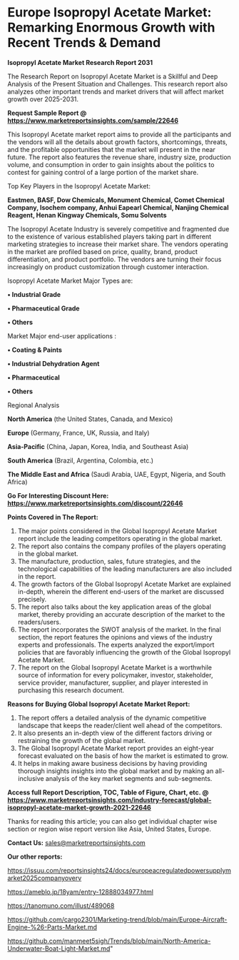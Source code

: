 # Europe Isopropyl Acetate Market: Remarking Enormous Growth with Recent Trends & Demand

<strong>Isopropyl Acetate Market Research Report 2031</strong>

The Research Report on Isopropyl Acetate Market is a Skillful and Deep Analysis of the Present Situation and Challenges. This research report also analyzes other important trends and market drivers that will affect market growth over 2025-2031.

<strong>Request Sample Report @ <a href=https://www.marketreportsinsights.com/sample/22646>https://www.marketreportsinsights.com/sample/22646</a></strong>

This Isopropyl Acetate market report aims to provide all the participants and the vendors will all the details about growth factors, shortcomings, threats, and the profitable opportunities that the market will present in the near future. The report also features the revenue share, industry size, production volume, and consumption in order to gain insights about the politics to contest for gaining control of a large portion of the market share.

Top Key Players in the Isopropyl Acetate Market:

<strong>Eastmen, BASF, Dow Chemicals, Monument Chemical, Comet Chemical Company, Isochem company, Anhui Eapearl Chemical, Nanjing Chemical Reagent, Henan Kingway Chemicals, Somu Solvents</strong>

The Isopropyl Acetate Industry is severely competitive and fragmented due to the existence of various established players taking part in different marketing strategies to increase their market share. The vendors operating in the market are profiled based on price, quality, brand, product differentiation, and product portfolio. The vendors are turning their focus increasingly on product customization through customer interaction.

Isopropyl Acetate Market Major Types are:

<strong>• Industrial Grade

• Pharmaceutical Grade

• Others</strong>

Market Major end-user applications :

<strong>• Coating & Paints

• Industrial Dehydration Agent

• Pharmaceutical

• Others</strong>

Regional Analysis

</u><strong><b>North America</b></strong> (the United States, Canada, and Mexico)

<strong><b>Europe </b></strong>(Germany, France, UK, Russia, and Italy)

<strong><b>Asia-Pacific</b></strong> (China, Japan, Korea, India, and Southeast Asia)

<strong><b>South America</b></strong> (Brazil, Argentina, Colombia, etc.)

<strong><b>The Middle East and Africa</b></strong> (Saudi Arabia, UAE, Egypt, Nigeria, and South Africa)

<strong>Go For Interesting Discount Here: <a href=https://www.marketreportsinsights.com/discount/22646>https://www.marketreportsinsights.com/discount/22646</a></strong>

<strong>Points Covered in The Report:</strong>
<ol>
  <li>The major points considered in the Global Isopropyl Acetate Market report include the leading competitors operating in the global market.</li>
  <li>The report also contains the company profiles of the players operating in the global market.</li>
  <li>The manufacture, production, sales, future strategies, and the technological capabilities of the leading manufacturers are also included in the report.</li>
  <li>The growth factors of the Global Isopropyl Acetate Market are explained in-depth, wherein the different end-users of the market are discussed precisely.</li>
  <li>The report also talks about the key application areas of the global market, thereby providing an accurate description of the market to the readers/users.</li>
  <li>The report incorporates the SWOT analysis of the market. In the final section, the report features the opinions and views of the industry experts and professionals. The experts analyzed the export/import policies that are favorably influencing the growth of the Global Isopropyl Acetate Market.</li>
  <li>The report on the Global Isopropyl Acetate Market is a worthwhile source of information for every policymaker, investor, stakeholder, service provider, manufacturer, supplier, and player interested in purchasing this research document.</li>
</ol>
<strong>Reasons for Buying Global Isopropyl Acetate Market Report:</strong>

<ol>
  <li>The report offers a detailed analysis of the dynamic competitive landscape that keeps the reader/client well ahead of the competitors.</li>
  <li>It also presents an in-depth view of the different factors driving or restraining the growth of the global market.</li>
  <li>The Global Isopropyl Acetate Market report provides an eight-year forecast evaluated on the basis of how the market is estimated to grow.</li>
  <li>It helps in making aware business decisions by having providing thorough insights insights into the global market and by making an all-inclusive analysis of the key market segments and sub-segments.</li>
</ol>
<strong>Access full Report Description, TOC, Table of Figure, Chart, etc. @ <a href=https://www.marketreportsinsights.com/industry-forecast/global-isopropyl-acetate-market-growth-2021-22646>https://www.marketreportsinsights.com/industry-forecast/global-isopropyl-acetate-market-growth-2021-22646</a></strong>


Thanks for reading this article; you can also get individual chapter wise section or region wise report version like Asia, United States, Europe.

<strong>Contact Us:</strong>
sales@marketreportsinsights.com

<strong>Our other reports:</strong>

<a href=https://issuu.com/reportsinsights24/docs/europeacregulatedpowersupplymarket2025companyoverv>https://issuu.com/reportsinsights24/docs/europeacregulatedpowersupplymarket2025companyoverv</a>

<a href=https://ameblo.jp/18yam/entry-12888034977.html>https://ameblo.jp/18yam/entry-12888034977.html</a>

<a href=https://tanomuno.com/illust/489068>https://tanomuno.com/illust/489068</a>

<a href=https://github.com/cargo2301/Marketing-trend/blob/main/Europe-Aircraft-Engine-%26-Parts-Market.md>https://github.com/cargo2301/Marketing-trend/blob/main/Europe-Aircraft-Engine-%26-Parts-Market.md</a>

<a href=https://github.com/manmeet5sigh/Trends/blob/main/North-America-Underwater-Boat-Light-Market.md>https://github.com/manmeet5sigh/Trends/blob/main/North-America-Underwater-Boat-Light-Market.md</a>"
